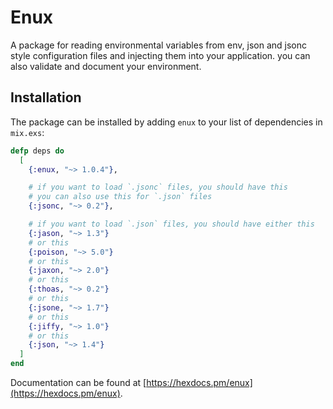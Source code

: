 # Enux

A package for reading environmental variables from env, json and jsonc style configuration files and injecting them into your application.
you can also validate and document your environment.

## Installation

The package can be installed by adding `enux` to your list of dependencies in `mix.exs`:

```elixir
defp deps do
  [
    {:enux, "~> 1.0.4"},

    # if you want to load `.jsonc` files, you should have this
    # you can also use this for `.json` files
    {:jsonc, "~> 0.2"},

    # if you want to load `.json` files, you should have either this
    {:jason, "~> 1.3"}
    # or this
    {:poison, "~> 5.0"}
    # or this
    {:jaxon, "~> 2.0"}
    # or this
    {:thoas, "~> 0.2"}
    # or this
    {:jsone, "~> 1.7"}
    # or this
    {:jiffy, "~> 1.0"}
    # or this
    {:json, "~> 1.4"}
  ]
end
```

Documentation can be found at [https://hexdocs.pm/enux](https://hexdocs.pm/enux).
